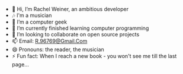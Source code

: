 - 👋 Hi, I’m Rachel Weiner, an ambitious developer
- 🎶 I'm a musician
- 👀 I’m a computer geek
- 🌱 I’m currently finished learning computer programming
- 💞️ I’m looking to collaborate on open source projects
- 📫 Email: R.96769@Gmail.Com
- 😄 Pronouns: the reader, the musician
- ⚡ Fun fact: When I reach a new book - you won't see me till the last page...

<!---
RacheliWiner/RacheliWiner is a ✨ special ✨ repository because its `README.md` (this file) appears on your GitHub profile.
You can click the Preview link to take a look at your changes.
--->
